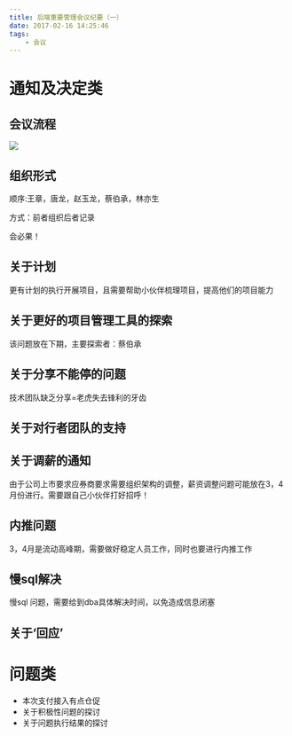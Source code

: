 ```yaml
---
title: 后端重要管理会议纪要（一）
date: 2017-02-16 14:25:46
tags: 
    - 会议
---
```

# 通知及决定类
## 会议流程
![](http://upload.ouliu.net/i/20170216151729czw33.png)
## 组织形式
顺序:王章，唐龙，赵玉龙，蔡伯承，林亦生

方式：前者组织后者记录

会必果！

## 关于计划
更有计划的执行开展项目，且需要帮助小伙伴梳理项目，提高他们的项目能力

## 关于更好的项目管理工具的探索
该问题放在下期，主要探索者：蔡伯承

## 关于分享不能停的问题
技术团队缺乏分享=老虎失去锋利的牙齿

## 关于对行者团队的支持
## 关于调薪的通知
由于公司上市要求应券商要求需要组织架构的调整，薪资调整问题可能放在3，4月份进行。需要跟自己小伙伴打好招呼！

## 内推问题
3，4月是流动高峰期，需要做好稳定人员工作，同时也要进行内推工作
## 慢sql解决
慢sql 问题，需要给到dba具体解决时间，以免造成信息闭塞
## 关于‘回应’

# 问题类

* 本次支付接入有点仓促
* 关于积极性问题的探讨
* 关于问题执行结果的探讨

